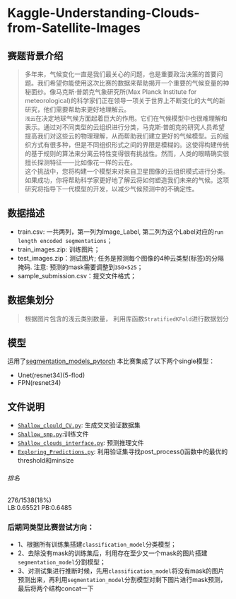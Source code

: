 # Kaggle-Understanding-Clouds-from-Satellite-Images
## 赛题背景介绍
> 多年来，气候变化一直是我们最关心的问题，也是重要政治决策的首要问题。我们希望你能使用这次比赛的数据来帮助揭开一个重要的气候变量的神秘面纱。像马克斯·普朗克气象研究所(Max Planck Institute for meteorological)的科学家们正在领导一项关于世界上不断变化的大气的新研究，他们需要帮助来更好地理解云。<br>
`浅云`在决定地球气候方面起着巨大的作用。它们在气候模型中也很难理解和表示。通过对不同类型的云组织进行分类，马克斯·普朗克的研究人员希望提高我们对这些云的物理理解，从而帮助我们建立更好的气候模型。云的组织方式有很多种，但是不同组织形式之间的界限是模糊的。这使得构建传统的基于规则的算法来分离云特性变得很有挑战性。然而，人类的眼睛确实很擅长探测特征——比如像花一样的云在。<br>
这个挑战中，您将构建一个模型来对来自卫星图像的云组织模式进行分类。如果成功，你将帮助科学家更好地了解云将如何塑造我们未来的气候。这项研究将指导下一代模型的开发，以减少气候预测中的不确定性。
## 数据描述
* train.csv: 一共两列，第一列为Image_Label, 第二列为这个Label对应的`run length encoded segmentations`；<br>
* train_images.zip: 训练图片； <br>
* test_images.zip：测试图片; 任务是预测每个图像的4种云类型(标签)的分隔掩码. 注意: 预测的mask需要调整到`350×525`；<br>
* sample_submission.csv：提交文件格式；<br>
## 数据集划分
>根据图片包含的浅云类别数量， 利用库函数`StratifiedKFold`进行数据划分
## 模型
运用了[segmentation_models_pytorch](https://github.com/qubvel/segmentation_models.pytorch)
本比赛集成了以下两个single模型：<br>
* Unet(resnet34)(5-flod)<br>
* FPN(resnet34)<br>
## 文件说明
* [`Shallow_clould_CV.py`](https://github.com/hierarchyJK/Kaggle-Understanding-Clouds-from-Satellite-Images/blob/master/Shallow_clould_CV.py): 生成交叉验证数据集<br>
* [`Shallow_smp.py`](https://github.com/hierarchyJK/Kaggle-Understanding-Clouds-from-Satellite-Images/blob/master/Shallow_smp.py):训练文件<br>
* [`Shallow_clouds_interface.py`](https://github.com/hierarchyJK/Kaggle-Understanding-Clouds-from-Satellite-Images/blob/master/Shallow_clouds_interface.py): 预测推理文件<br>
* [`Exploring_Predictions.py`](https://github.com/hierarchyJK/Kaggle-Understanding-Clouds-from-Satellite-Images/blob/master/Exploring_Predictions.py): 利用验证集寻找post_process()函数中的最优的threshold和minsize<br>
###### 排名
276/1538(18%)<br>
LB:0.65521 PB:0.6485
### 后期同类型比赛尝试方向：
* 1、根据所有训练集搭建`classification_model`分类模型；
* 2、去除没有mask的训练集后，利用存在至少又一个mask的图片搭建`segmentation_model`分割模型；
* 3、对测试集进行推断时候，先用`classification_model`将没有mask的图片预测出来，再利用`segmentation_model`分割模型对剩下图片进行mask预测，最后将两个结构concat一下
